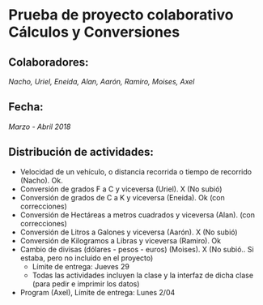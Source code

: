 # Prueba de proyecto colaborativo Cálculos y Conversiones
## Colaboradores:
*Nacho, Uriel, Eneida, Alan, Aarón, Ramiro, Moises, Axel*
## Fecha:
*Marzo - Abril 2018*
## Distribución de actividades:
* Velocidad de un vehículo, o distancia recorrida o tiempo de recorrido (Nacho). Ok.
* Conversión de grados F a C y viceversa (Uriel). X (No subió)
* Conversión de grados de C a K y viceversa (Eneida). Ok (con correcciones)
* Conversión de Hectáreas a metros cuadrados  y viceversa (Alan). (con correcciones)
* Conversión de Litros a Galones y viceversa (Aarón). X (No subió)
* Conversión de Kilogramos a Libras y viceversa (Ramiro). Ok
* Cambio de divisas (dólares - pesos -  euros) (Moises). X (No subió.. Si estaba, pero no incluido en el proyecto)
    * Límite de entrega: Jueves 29
    * Todas las actividades incluyen la clase y la interfaz de dicha clase (para pedir e imprimir los datos)
* Program (Axel), Límite de entrega: Lunes 2/04